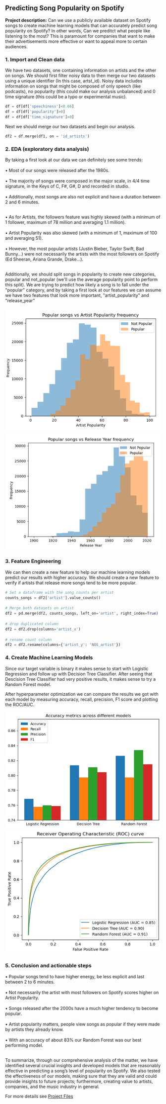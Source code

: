 ## Predicting Song Popularity on Spotify

**Project description:** Can we use a publicly available dataset on Spotify songs to create machine learning models that can accurately predict song popularity on Spotify? In other words, Can we preditct what people like listening to the most? This is paramount for companies that want to make their advertisements more effective or want to appeal more to certain audiences.

### 1. Import and Clean data

We have two datasets, one containing information on artists and the other on songs. We should first filter noisy data to then merge our two datasets using a unique identifier (In this case, artst_id). Noisy data includes information on songs that might be composed of only speech (like podcasts), no popularity (this could make our analysis unbalanced) and 0 time signature (this could be a typo or experimental music).

```python
df = df[df['speechiness']<0.66]
df = df[df['popularity']>0]
df = df[df['time_signature']>0]
```

Next we should merge our two datasets and begin our analysis.

```python
df2 = df.merge(df1, on = 'id_artists')
```

### 2. EDA (exploratory data analysis)

By taking a first look at our data we can definitely see some trends: <br><br>
• Most of our songs were released after the 1980s.  <br><br>
• The majority of songs were composed in the major scale, in 4/4 time signature, in the Keys of C, F#, G#, D and recorded in studio.  <br><br>
• Additionally, most songs are also not explicit and have a duration between 2 and 6 minutes. <br><br>

• As for Artists, the followers feature was highly skewed (with a minimum of 1 follower, maximum of 78 million and averaging 1.1 million).  <br><br>
• Artist Popularity was also skewed (with a minimum of 1, maximum of 100 and averaging 51).  <br><br>
• However, the most popular artists (Justin Bieber, Taylor Swift, Bad Bunny…) were not necessarily the artists with the most followers on Spotify (Ed Sheeran, Ariana Grande, Drake…). <br><br>

Additionally, we should split songs in popularity to create new categories, popular and not_popular (we'll use the average popularity point to perform this split). We are trying to predict how likely a song is to fall under the "popular" category, and by taking a first look at our features we can assume we have two features that look more important, "artist_popularity" and "release_year"

<img src="images/Overlaid Histograms1.png"/>
<img src="images/Overlaid Histograms2.png"/>

### 3. Feature Engineering

We can then create a new feature to help our machine learning models predict our results with higher accuracy. We should create a new feature to verify if artists that release more songs tend to be more popular.

```python
# Set a dataframe with the song counts per artist
counts_songs = df2['artist'].value_counts()

# Merge both datasets on artist
df2 = pd.merge(df2, counts_songs, left_on='artist', right_index=True)

# drop duplicated column
df2 = df2.drop(columns='artist_x')

# rename count column
df2 = df2.rename(columns={'artist_y': 'NOS_artist'})
```

### 4. Create Machine Learning Models

Since our target variable is binary it makes sense to start with Logistic Regression and follow up with Decision Tree Classifier. After seeing that Descision Tree Classifier had very positive results, it makes sense to try a Random Forest model.

After hyperparameter optimization we can compare the results we got with each model by measuring accuracy, recall, precision, F1 score and plotting the ROC/AUC.

<img src="images/ML Models Results.png"/>
<img src="images/ML Models ROC AUC.png"/>

### 5. Conclusion and actionable steps

• Popular songs tend to have higher energy, be less explicit and last between 2 to 6 minutes.  <br><br>
• Not necessarily the artist with most followers on Spotify scores higher on Artist Popularity.  <br><br>
• Songs released after the 2000s have a much higher tendency to become popular.  <br><br>
• Artist popularity matters, people view songs as popular if they were made by artists they already know.  <br><br>
• With an accuracy of about 83% our Random Forest was our best performing model. <br><br>

To summarize, through our comprehensive analysis of the matter, we have identified several crucial insights and developed models that are reasonably effective in predicting a song’s level of popularity on Spotify.
We also tested the effectiveness of our models, making sure that they are valid and could provide insights to future projects; furthermore, creating value to artists, companies, and the music industry in general.

For more details see <a href="https://github.com/RodolfoAMaranhao/Predicting-Song-Popularity-on-Spotify">Project Files</a> 
